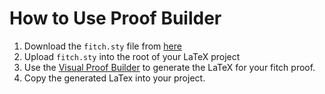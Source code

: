 # How to Use Proof Builder

1. Download the `fitch.sty` file from <a href="https://www.mathstat.dal.ca/~selinger/fitch/fitch.sty" download target=“_blank”>here</a>
2. Upload `fitch.sty` into the root of your LaTeX project
3. Use the [Visual Proof Builder](https://michaelmherrera.github.io/fitch/index.html) to generate the LaTeX for your fitch proof.
4. Copy the generated LaTex into your project.
